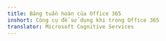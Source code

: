 ```yaml
---
title: Bảng tuần hoàn của Office 365
inshort: Công cụ để sử dụng khi trong Office 365
translator: Microsoft Cognitive Services
---
```





